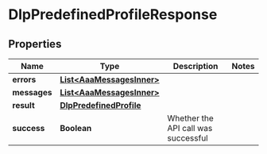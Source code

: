 

# DlpPredefinedProfileResponse


## Properties

| Name | Type | Description | Notes |
|------------ | ------------- | ------------- | -------------|
|**errors** | [**List&lt;AaaMessagesInner&gt;**](AaaMessagesInner.md) |  |  |
|**messages** | [**List&lt;AaaMessagesInner&gt;**](AaaMessagesInner.md) |  |  |
|**result** | [**DlpPredefinedProfile**](DlpPredefinedProfile.md) |  |  |
|**success** | **Boolean** | Whether the API call was successful |  |




